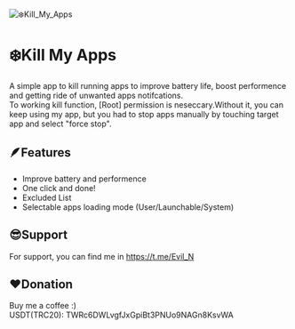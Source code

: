 ![❄️Kill_My_Apps](https://github.com/user-attachments/assets/5b330bec-350b-4107-bb61-1678eb03f85b)

# ❄️Kill My Apps

A simple app to kill running apps to improve battery life, boost performence and getting ride of unwanted apps notifcations.\
To working kill function, [Root] permission is neseccary.Without it, you can keep using my app, but you had to stop apps manually by touching target app and select "force stop".


## 🪶Features

- Improve battery and performence
- One click and done!
- Excluded List
- Selectable apps loading mode (User/Launchable/System)


## 😎Support

For support, you can find me in https://t.me/Evil_N


## ❤️Donation

Buy me a coffee :)\
USDT(TRC20): TWRc6DWLvgfJxGpiBt3PNUo9NAGn8KsvWA
